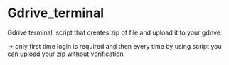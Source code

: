 # Gdrive_terminal
Gdrive terminal, script that creates zip of file and upload it to your gdrive

-> only first time login is required and then every time by using script you can upload your zip without verification  

